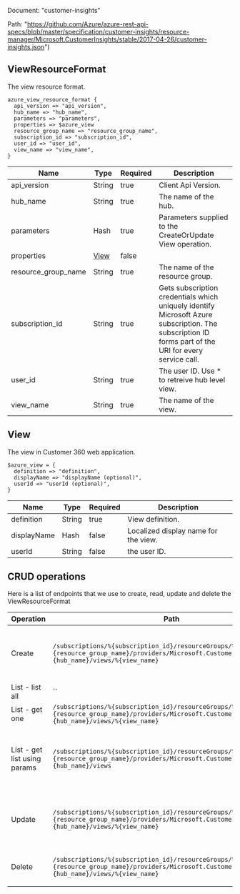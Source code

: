 Document: "customer-insights"


Path: "https://github.com/Azure/azure-rest-api-specs/blob/master/specification/customer-insights/resource-manager/Microsoft.CustomerInsights/stable/2017-04-26/customer-insights.json")

## ViewResourceFormat

The view resource format.

```puppet
azure_view_resource_format {
  api_version => "api_version",
  hub_name => "hub_name",
  parameters => "parameters",
  properties => $azure_view
  resource_group_name => "resource_group_name",
  subscription_id => "subscription_id",
  user_id => "user_id",
  view_name => "view_name",
}
```

| Name        | Type           | Required       | Description       |
| ------------- | ------------- | ------------- | ------------- |
|api_version | String | true | Client Api Version. |
|hub_name | String | true | The name of the hub. |
|parameters | Hash | true | Parameters supplied to the CreateOrUpdate View operation. |
|properties | [View](#view) | false |  |
|resource_group_name | String | true | The name of the resource group. |
|subscription_id | String | true | Gets subscription credentials which uniquely identify Microsoft Azure subscription. The subscription ID forms part of the URI for every service call. |
|user_id | String | true | The user ID. Use * to retreive hub level view. |
|view_name | String | true | The name of the view. |
        
## View

The view in Customer 360 web application.

```puppet
$azure_view = {
  definition => "definition",
  displayName => "displayName (optional)",
  userId => "userId (optional)",
}
```

| Name        | Type           | Required       | Description       |
| ------------- | ------------- | ------------- | ------------- |
|definition | String | true | View definition. |
|displayName | Hash | false | Localized display name for the view. |
|userId | String | false | the user ID. |



## CRUD operations

Here is a list of endpoints that we use to create, read, update and delete the ViewResourceFormat

| Operation | Path | Verb | Description | OperationID |
| ------------- | ------------- | ------------- | ------------- | ------------- |
|Create|`/subscriptions/%{subscription_id}/resourceGroups/%{resource_group_name}/providers/Microsoft.CustomerInsights/hubs/%{hub_name}/views/%{view_name}`|Put|Creates a view or updates an exisiting view in the hub.|Views_CreateOrUpdate|
|List - list all|``||||
|List - get one|`/subscriptions/%{subscription_id}/resourceGroups/%{resource_group_name}/providers/Microsoft.CustomerInsights/hubs/%{hub_name}/views/%{view_name}`|Get|Gets a view in the hub.|Views_Get|
|List - get list using params|`/subscriptions/%{subscription_id}/resourceGroups/%{resource_group_name}/providers/Microsoft.CustomerInsights/hubs/%{hub_name}/views`|Get|Gets all available views for given user in the specified hub.|Views_ListByHub|
|Update|`/subscriptions/%{subscription_id}/resourceGroups/%{resource_group_name}/providers/Microsoft.CustomerInsights/hubs/%{hub_name}/views/%{view_name}`|Put|Creates a view or updates an exisiting view in the hub.|Views_CreateOrUpdate|
|Delete|`/subscriptions/%{subscription_id}/resourceGroups/%{resource_group_name}/providers/Microsoft.CustomerInsights/hubs/%{hub_name}/views/%{view_name}`|Delete|Deletes a view in the specified hub.|Views_Delete|
